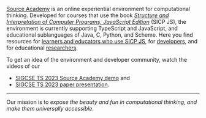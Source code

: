 [Source Academy](https://sourceacademy.org) is an online experiential environment for computational thinking. Developed for courses that use the book [*Structure and Interpretation of Computer Programs, JavaScript Edition*](https://sourceacademy.org/sicpjs/index) (SICP JS), the environment is currently supporting TypeScript and JavaScript, and educational sublanguages of Java, C, Python, and Scheme.  Here you find resources for [learners and educators who use SICP JS](https://about.sourceacademy.org/learner/README.html), for [developers](https://about.sourceacademy.org/developer/README.html), and for educational [researchers](https://about.sourceacademy.org/research/README.html). <!-- use full URLs for these three references here -->

To get an idea of the environment and developer community, watch the videos of our
* [SIGCSE TS 2023 Source Academy demo](https://www.youtube.com/watch?v=s_UPhAT25fo) and
* [SIGCSE TS 2023 paper presentation](https://www.youtube.com/watch?v=herwKTpNeDE).

-----------------

Our mission is to *expose the beauty and fun in computational thinking, and make them universally accessible*.
